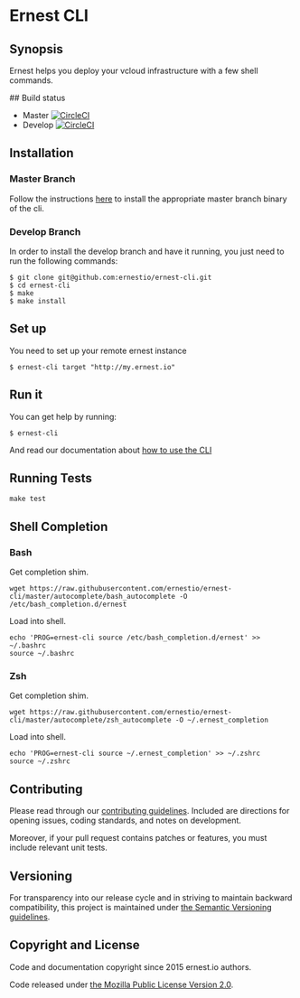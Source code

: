 # Ernest CLI

## Synopsis

Ernest helps you deploy your vcloud infrastructure with a few shell commands.

## Build status

* Master [![CircleCI](https://circleci.com/gh/ernestio/ernest-cli/tree/master.svg?style=svg)](https://circleci.com/gh/ernestio/ernest-cli/tree/master)
* Develop [![CircleCI](https://circleci.com/gh/ernestio/ernest-cli/tree/develop.svg?style=svg)](https://circleci.com/gh/ernestio/ernest-cli/tree/develop)

## Installation

### Master Branch

Follow the instructions [here](http://docs.ernest.io/downloads/) to install the appropriate master branch binary of the cli.

### Develop Branch

In order to install the develop branch and have it running, you just need to run the following commands:

```
$ git clone git@github.com:ernestio/ernest-cli.git
$ cd ernest-cli
$ make
$ make install
```

## Set up

You need to set up your remote ernest instance
```
$ ernest-cli target "http://my.ernest.io"
```

## Run it

You can get help by running:
```
$ ernest-cli
```

And read our documentation about [how to use the CLI](http://docs.ernest.io/getting-started/)

## Running Tests

```
make test
```

## Shell Completion

### Bash

Get completion shim.
```
wget https://raw.githubusercontent.com/ernestio/ernest-cli/master/autocomplete/bash_autocomplete -O /etc/bash_completion.d/ernest
```

Load into shell.
```
echo 'PROG=ernest-cli source /etc/bash_completion.d/ernest' >> ~/.bashrc
source ~/.bashrc
```

### Zsh

Get completion shim.
```
wget https://raw.githubusercontent.com/ernestio/ernest-cli/master/autocomplete/zsh_autocomplete -O ~/.ernest_completion
```

Load into shell.
```
echo 'PROG=ernest-cli source ~/.ernest_completion' >> ~/.zshrc
source ~/.zshrc
```

## Contributing

Please read through our
[contributing guidelines](CONTRIBUTING.md).
Included are directions for opening issues, coding standards, and notes on
development.

Moreover, if your pull request contains patches or features, you must include
relevant unit tests.

## Versioning

For transparency into our release cycle and in striving to maintain backward
compatibility, this project is maintained under [the Semantic Versioning guidelines](http://semver.org/).

## Copyright and License

Code and documentation copyright since 2015 ernest.io authors.

Code released under
[the Mozilla Public License Version 2.0](LICENSE).
